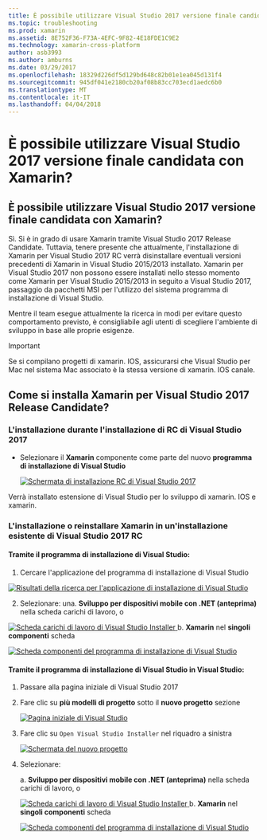 ```yaml
---
title: È possibile utilizzare Visual Studio 2017 versione finale candidata con Xamarin?
ms.topic: troubleshooting
ms.prod: xamarin
ms.assetid: 8E752F36-F73A-4EFC-9F82-4E18FDE1C9E2
ms.technology: xamarin-cross-platform
author: asb3993
ms.author: amburns
ms.date: 03/29/2017
ms.openlocfilehash: 18329d226df5d129bd648c82b01e1ea045d131f4
ms.sourcegitcommit: 945df041e2180cb20af08b83cc703ecd1aedc6b0
ms.translationtype: MT
ms.contentlocale: it-IT
ms.lasthandoff: 04/04/2018
---
```

# <a name="can-i-use-visual-studio-2017-release-candidate-with-xamarin"></a>È possibile utilizzare Visual Studio 2017 versione finale candidata con Xamarin?

## <a name="can-i-use-visual-studio-2017-release-candidate-with-xamarin"></a>È possibile utilizzare Visual Studio 2017 versione finale candidata con Xamarin?

Sì. Si è in grado di usare Xamarin tramite Visual Studio 2017 Release Candidate. Tuttavia, tenere presente che attualmente, l'installazione di Xamarin per Visual Studio 2017 RC verrà disinstallare eventuali versioni precedenti di Xamarin in Visual Studio 2015/2013 installato. Xamarin per Visual Studio 2017 non possono essere installati nello stesso momento come Xamarin per Visual Studio 2015/2013 in seguito a Visual Studio 2017, passaggio da pacchetti MSI per l'utilizzo del sistema programma di installazione di Visual Studio.

Mentre il team esegue attualmente la ricerca in modi per evitare questo comportamento previsto, è consigliabile agli utenti di scegliere l'ambiente di sviluppo in base alle proprie esigenze. 

> [!IMPORTANT]
> Se si compilano progetti di xamarin. IOS, assicurarsi che Visual Studio per Mac nel sistema Mac associato è la stessa versione di xamarin. IOS canale.

## <a name="how-do-i-install-xamarin-to-visual-studio-2017-release-candidate"></a>Come si installa Xamarin per Visual Studio 2017 Release Candidate?

### <a name="installing-during-the-visual-studio-2017-rc-installer"></a>L'installazione durante l'installazione di RC di Visual Studio 2017

* Selezionare il **Xamarin** componente come parte del nuovo **programma di installazione di Visual Studio**

  [![](visualstudio-2017-rc-images/install1-sml.png "Schermata di installazione RC di Visual Studio 2017")](visualstudio-2017-rc-images/install1-orig.png#lightbox)

Verrà installato estensione di Visual Studio per lo sviluppo di xamarin. IOS e xamarin.

### <a name="installing-or-reinstalling-xamarin-in-an-existing-installation-of-visual-studio-2017-rc"></a>L'installazione o reinstallare Xamarin in un'installazione esistente di Visual Studio 2017 RC

#### <a name="using-the-visual-studio-installer"></a>Tramite il programma di installazione di Visual Studio:

1. Cercare l'applicazione del programma di installazione di Visual Studio

  [![](visualstudio-2017-rc-images/reinstall1-sml.png "Risultati della ricerca per l'applicazione di installazione di Visual Studio")](visualstudio-2017-rc-images/reinstall1-orig.png#lightbox)

2. Selezionare: una. **Sviluppo per dispositivi mobile con .NET (anteprima)** nella scheda carichi di lavoro, o

  [![](visualstudio-2017-rc-images/reinstall2-sml.png "Scheda carichi di lavoro di Visual Studio Installer") ](visualstudio-2017-rc-images/reinstall2-orig.png#lightbox) b. **Xamarin** nel **singoli componenti** scheda

  [![](visualstudio-2017-rc-images/reinstall3-sml.png "Scheda componenti del programma di installazione di Visual Studio")](visualstudio-2017-rc-images/reinstall3-orig.png#lightbox)

#### <a name="using-the-visual-studio-installer-within-visual-studio"></a>Tramite il programma di installazione di Visual Studio in Visual Studio:
1. Passare alla pagina iniziale di Visual Studio 2017
2. Fare clic su **più modelli di progetto** sotto il **nuovo progetto** sezione

    [![](visualstudio-2017-rc-images/reinstall4-sml.png "Pagina iniziale di Visual Studio")](visualstudio-2017-rc-images/reinstall4-orig.png#lightbox)
3. Fare clic su `Open Visual Studio Installer` nel riquadro a sinistra

    [![](visualstudio-2017-rc-images/reinstall5-sml.png "Schermata del nuovo progetto")](visualstudio-2017-rc-images/reinstall5-orig.png#lightbox)
4. Selezionare:
    
    a. **Sviluppo per dispositivi mobile con .NET (anteprima)** nella scheda carichi di lavoro, o

    [![](visualstudio-2017-rc-images/reinstall2-sml.png "Scheda carichi di lavoro di Visual Studio Installer") ](visualstudio-2017-rc-images/reinstall2-orig.png#lightbox) b. **Xamarin** nel **singoli componenti** scheda

    [![](visualstudio-2017-rc-images/reinstall3-sml.png "Scheda componenti del programma di installazione di Visual Studio")](visualstudio-2017-rc-images/reinstall3-orig.png#lightbox)
